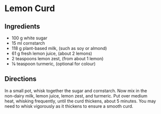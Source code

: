 # Lemon Curd

## Ingredients

- 100 g white sugar
- 15 ml cornstarch
- 118 g plant-based milk, (such as soy or almond)
- 61 g fresh lemon juice, (about 2 lemons)
- 2 teaspoons lemon zest, (from about 1 lemon)
- &#8539; teaspoon turmeric, (optional for colour)

## Directions

In a small pot, whisk together the sugar and cornstarch. Now mix in the non-dairy milk, lemon juice, lemon zest, and turmeric. Put over medium heat, whisking frequently, until the curd thickens, about 5 minutes. You may need to whisk vigorously as it thickens to ensure a smooth curd.
